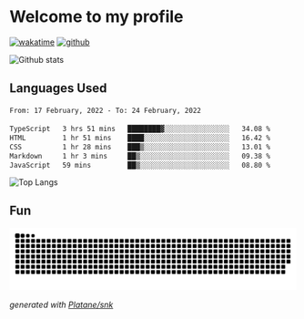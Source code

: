# Welcome to my profile

[![wakatime](https://wakatime.com/badge/user/82c377cd-a54c-404c-b7df-177b313ca539.svg)](https://wakatime.com/@82c377cd-a54c-404c-b7df-177b313ca539)
[![github](https://img.shields.io/github/followers/xinthose?logo=github&style=plastic)](https://github.com/alanhamlett?tab=followers)

![Github stats](https://github-readme-stats.vercel.app/api?username=xinthose&show_icons=true&theme=radical&count_private=true)

## Languages Used

<!--START_SECTION:waka-->
```text
From: 17 February, 2022 - To: 24 February, 2022

TypeScript   3 hrs 51 mins   ████████▓░░░░░░░░░░░░░░░░   34.08 % 
HTML         1 hr 51 mins    ████░░░░░░░░░░░░░░░░░░░░░   16.42 % 
CSS          1 hr 28 mins    ███▒░░░░░░░░░░░░░░░░░░░░░   13.01 % 
Markdown     1 hr 3 mins     ██▒░░░░░░░░░░░░░░░░░░░░░░   09.38 % 
JavaScript   59 mins         ██▒░░░░░░░░░░░░░░░░░░░░░░   08.80 % 
```
<!--END_SECTION:waka-->

![Top Langs](https://github-readme-stats.vercel.app/api/top-langs/?username=xinthose)

## Fun
![github contribution grid snake animation](https://raw.githubusercontent.com/xinthose/xinthose/output/github-contribution-grid-snake.svg)

_generated with [Platane/snk](https://github.com/Platane/snk)_
